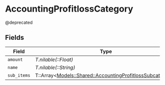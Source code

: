 # AccountingProfitlossCategory

@deprecated


## Fields

| Field                                                                                                               | Type                                                                                                                | Required                                                                                                            | Description                                                                                                         |
| ------------------------------------------------------------------------------------------------------------------- | ------------------------------------------------------------------------------------------------------------------- | ------------------------------------------------------------------------------------------------------------------- | ------------------------------------------------------------------------------------------------------------------- |
| `amount`                                                                                                            | *T.nilable(::Float)*                                                                                                | :heavy_minus_sign:                                                                                                  | N/A                                                                                                                 |
| `name`                                                                                                              | *T.nilable(::String)*                                                                                               | :heavy_minus_sign:                                                                                                  | N/A                                                                                                                 |
| `sub_items`                                                                                                         | T::Array<[Models::Shared::AccountingProfitlossSubcategory](../../models/shared/accountingprofitlosssubcategory.md)> | :heavy_minus_sign:                                                                                                  | N/A                                                                                                                 |